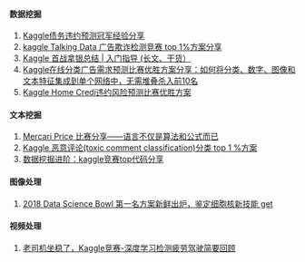 #### 数据挖掘
1. [Kaggle债务违约预测冠军经验分享](https://blog.csdn.net/han_xiaoyang/article/details/52788775)
6. [kaggle Talking Data 广告欺诈检测竞赛 top 1%方案分享
](https://zhuanlan.zhihu.com/p/36580283?utm_medium=social&utm_member=NDk5ZGUyNWZmZmM3NDA5ZjA2OWEwYjAxOTYwNjBlNTU%3D&utm_source=ZHShareTargetIDMore)
4. [Kaggle 首战拿银总结 | 入门指导 (长文、干货）](https://zhuanlan.zhihu.com/p/26645088?utm_medium=social&utm_member=NDk5ZGUyNWZmZmM3NDA5ZjA2OWEwYjAxOTYwNjBlNTU%3D&utm_source=ZHShareTargetIDMore)
5. [Kaggle在线分类广告需求预测比赛优胜方案分享：如何将分类、数字、图像和文本特征集成到单个网络中，无需堆叠杀入前10名](https://www.kaggle.com/c/avito-demand-prediction/discussion/59880 )
6. [Kaggle Home Credi违约风险预测比赛优胜方案](https://www.kaggle.com/c/home-credit-default-risk/discussion/64625 )

#### 文本挖掘
1. [Mercari Price 比赛分享——语言不仅是算法和公式而已](https://zhuanlan.zhihu.com/p/33987753)
8. [Kaggle 恶意评论(toxic comment classification)分类 top 1 %方案](https://mp.weixin.qq.com/s?__biz=MjM5ODU3OTIyOA==&mid=2650670619&idx=1&sn=ea66bc6e42a1ce299306f72df88a0bfb&chksm=bec23b6889b5b27e58a85a06f098404e00003e9c2f2df7aa4a74c200bb8f18c9b8acc50b83da)
5. [数据挖掘进阶：kaggle竞赛top代码分享](https://zhuanlan.zhihu.com/p/26309073)

#### 图像处理
1. [2018 Data Science Bowl 第一名方案新鲜出炉，鉴定细胞核新技能 get](https://mp.weixin.qq.com/s?__biz=MjM5ODU3OTIyOA==&mid=2650670954&idx=1&sn=3672e8c40dc76278bcf1abbb0e111f46&chksm=bec23a1989b5b30f93201e58f5a291c27514d3df4ca61928a3e2c45e31dc005e85b2ce1c4ed1)


#### 视频处理
1. [老司机坐稳了，Kaggle竞赛-深度学习检测疲劳驾驶简要回顾](https://zhuanlan.zhihu.com/p/26395021)
